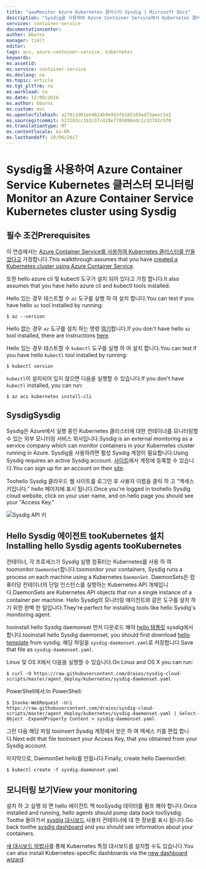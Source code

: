 ```yaml
---
title: "aaaMonitor Azure Kubernetes 클러스터 Sysdig | Microsoft Docs"
description: "Sysdig을 사용하여 Azure Container Service에서 Kubernetes 클러스터 모니터링"
services: container-service
documentationcenter: 
author: bburns
manager: timlt
editor: 
tags: acs, azure-container-service, kubernetes
keywords: 
ms.assetid: 
ms.service: container-service
ms.devlang: na
ms.topic: article
ms.tgt_pltfrm: na
ms.workload: na
ms.date: 12/09/2016
ms.author: bburns
ms.custom: mvc
ms.openlocfilehash: a27813d01ee4624b9e993f6185169ad73aeec3a2
ms.sourcegitcommit: 523283cc1b3c37c428e77850964dc1c33742c5f0
ms.translationtype: MT
ms.contentlocale: ko-KR
ms.lasthandoff: 10/06/2017
---
```

# <a name="monitor-an-azure-container-service-kubernetes-cluster-using-sysdig"></a><span data-ttu-id="dc403-103">Sysdig을 사용하여 Azure Container Service Kubernetes 클러스터 모니터링</span><span class="sxs-lookup"><span data-stu-id="dc403-103">Monitor an Azure Container Service Kubernetes cluster using Sysdig</span></span>

## <a name="prerequisites"></a><span data-ttu-id="dc403-104">필수 조건</span><span class="sxs-lookup"><span data-stu-id="dc403-104">Prerequisites</span></span>
<span data-ttu-id="dc403-105">이 연습에서는 [Azure Container Service를 사용하여 Kubernetes 클러스터를 만들었다고](container-service-kubernetes-walkthrough.md) 가정합니다.</span><span class="sxs-lookup"><span data-stu-id="dc403-105">This walkthrough assumes that you have [created a Kubernetes cluster using Azure Container Service](container-service-kubernetes-walkthrough.md).</span></span>

<span data-ttu-id="dc403-106">또한 hello azure cli 및 kubectl 도구가 설치 되어 있다고 가정 합니다.</span><span class="sxs-lookup"><span data-stu-id="dc403-106">It also assumes that you have hello azure cli and kubectl tools installed.</span></span>

<span data-ttu-id="dc403-107">Hello 있는 경우 테스트할 수 `az` 도구를 실행 하 여 설치 합니다.</span><span class="sxs-lookup"><span data-stu-id="dc403-107">You can test if you have hello `az` tool installed by running:</span></span>

```console
$ az --version
```

<span data-ttu-id="dc403-108">Hello 없는 경우 `az` 도구를 설치 하는 명령 [여기](https://github.com/azure/azure-cli#installation)합니다.</span><span class="sxs-lookup"><span data-stu-id="dc403-108">If you don't have hello `az` tool installed, there are instructions [here](https://github.com/azure/azure-cli#installation).</span></span>

<span data-ttu-id="dc403-109">Hello 있는 경우 테스트할 수 `kubectl` 도구를 실행 하 여 설치 합니다.</span><span class="sxs-lookup"><span data-stu-id="dc403-109">You can test if you have hello `kubectl` tool installed by running:</span></span>

```console
$ kubectl version
```

<span data-ttu-id="dc403-110">`kubectl`이 설치되어 있지 않으면 다음을 실행할 수 있습니다.</span><span class="sxs-lookup"><span data-stu-id="dc403-110">If you don't have `kubectl` installed, you can run:</span></span>

```console
$ az acs kubernetes install-cli
```

## <a name="sysdig"></a><span data-ttu-id="dc403-111">Sysdig</span><span class="sxs-lookup"><span data-stu-id="dc403-111">Sysdig</span></span>
<span data-ttu-id="dc403-112">Sysdig은 Azure에서 실행 중인 Kubernetes 클러스터에 대한 컨테이너를 모니터링할 수 있는 외부 모니터링 서비스 회사입니다.</span><span class="sxs-lookup"><span data-stu-id="dc403-112">Sysdig is an external monitoring as a service company which can monitor containers in your Kubernetes cluster running in Azure.</span></span> <span data-ttu-id="dc403-113">Sysdig을 사용하려면 활성 Sysdig 계정이 필요합니다.</span><span class="sxs-lookup"><span data-stu-id="dc403-113">Using Sysdig requires an active Sysdig account.</span></span>
<span data-ttu-id="dc403-114">[사이트](https://app.sysdigcloud.com)에서 계정에 등록할 수 있습니다.</span><span class="sxs-lookup"><span data-stu-id="dc403-114">You can sign up for an account on their [site](https://app.sysdigcloud.com).</span></span>

<span data-ttu-id="dc403-115">Toohello Sysdig 클라우드 웹 사이트를 로그인 후 사용자 이름을 클릭 하 고 "액세스 키입니다." hello 페이지에 표시 됩니다.</span><span class="sxs-lookup"><span data-stu-id="dc403-115">Once you're logged in toohello Sysdig cloud website, click on your user name, and on hello page you should see your "Access Key."</span></span> 

![Sysdig API 키](./media/container-service-kubernetes-sysdig/sysdig2.png)

## <a name="installing-hello-sysdig-agents-tookubernetes"></a><span data-ttu-id="dc403-117">Hello Sysdig 에이전트 tooKubernetes 설치</span><span class="sxs-lookup"><span data-stu-id="dc403-117">Installing hello Sysdig agents tooKubernetes</span></span>
<span data-ttu-id="dc403-118">컨테이너, 각 프로세스가 Sysdig 실행 컴퓨터는 Kubernetes를 사용 하 여 toomonitor `DaemonSet`합니다.</span><span class="sxs-lookup"><span data-stu-id="dc403-118">toomonitor your containers, Sysdig runs a process on each machine using a Kubernetes `DaemonSet`.</span></span>
<span data-ttu-id="dc403-119">DaemonSets은 컴퓨터당 컨테이너의 단일 인스턴스를 실행하는 Kubernetes API 개체입니다.</span><span class="sxs-lookup"><span data-stu-id="dc403-119">DaemonSets are Kubernetes API objects that run a single instance of a container per machine.</span></span>
<span data-ttu-id="dc403-120">Hello Sysdig의 모니터링 에이전트와 같은 도구를 설치 하기 위한 완벽 한 일입니다.</span><span class="sxs-lookup"><span data-stu-id="dc403-120">They're perfect for installing tools like hello Sysdig's monitoring agent.</span></span>

<span data-ttu-id="dc403-121">tooinstall hello Sysdig daemonset 먼저 다운로드 해야 [hello 템플릿](https://raw.githubusercontent.com/draios/sysdig-cloud-scripts/master/agent_deploy/kubernetes/sysdig-daemonset.yaml) sysdig에서 합니다.</span><span class="sxs-lookup"><span data-stu-id="dc403-121">tooinstall hello Sysdig daemonset, you should first download [hello template](https://raw.githubusercontent.com/draios/sysdig-cloud-scripts/master/agent_deploy/kubernetes/sysdig-daemonset.yaml) from sysdig.</span></span> <span data-ttu-id="dc403-122">해당 파일을 `sysdig-daemonset.yaml`로 저장합니다.</span><span class="sxs-lookup"><span data-stu-id="dc403-122">Save that file as `sysdig-daemonset.yaml`.</span></span>

<span data-ttu-id="dc403-123">Linux 및 OS X에서 다음을 실행할 수 있습니다.</span><span class="sxs-lookup"><span data-stu-id="dc403-123">On Linux and OS X you can run:</span></span>

```console
$ curl -O https://raw.githubusercontent.com/draios/sysdig-cloud-scripts/master/agent_deploy/kubernetes/sysdig-daemonset.yaml
```

<span data-ttu-id="dc403-124">PowerShell에서:</span><span class="sxs-lookup"><span data-stu-id="dc403-124">In PowerShell:</span></span>

```console
$ Invoke-WebRequest -Uri https://raw.githubusercontent.com/draios/sysdig-cloud-scripts/master/agent_deploy/kubernetes/sysdig-daemonset.yaml | Select-Object -ExpandProperty Content > sysdig-daemonset.yaml
```

<span data-ttu-id="dc403-125">그런 다음 해당 파일 tooinsert Sysdig 계정에서 얻은 하 여 액세스 키를 편집 합니다.</span><span class="sxs-lookup"><span data-stu-id="dc403-125">Next edit that file tooinsert your Access Key, that you obtained from your Sysdig account.</span></span>

<span data-ttu-id="dc403-126">마지막으로, DaemonSet hello를 만듭니다.</span><span class="sxs-lookup"><span data-stu-id="dc403-126">Finally, create hello DaemonSet:</span></span>

```console
$ kubectl create -f sysdig-daemonset.yaml
```

## <a name="view-your-monitoring"></a><span data-ttu-id="dc403-127">모니터링 보기</span><span class="sxs-lookup"><span data-stu-id="dc403-127">View your monitoring</span></span>
<span data-ttu-id="dc403-128">설치 하 고 실행 되 면 hello 에이전트 백 tooSysdig 데이터를 펌프 해야 합니다.</span><span class="sxs-lookup"><span data-stu-id="dc403-128">Once installed and running, hello agents should pump data back tooSysdig.</span></span>  <span data-ttu-id="dc403-129">Toothe 돌아가서 [sysdig 대시보드](https://app.sysdigcloud.com) 사용자 컨테이너에 대 한 정보를 표시 됩니다.</span><span class="sxs-lookup"><span data-stu-id="dc403-129">Go back toothe [sysdig dashboard](https://app.sysdigcloud.com) and you should see information about your containers.</span></span>

<span data-ttu-id="dc403-130">[새 대시보드 마법사](https://app.sysdigcloud.com/#/dashboards/new)를 통해 Kubernetes 특정 대시보드를 설치할 수도 있습니다.</span><span class="sxs-lookup"><span data-stu-id="dc403-130">You can also install Kubernetes-specific dashboards via the [new dashboard wizard](https://app.sysdigcloud.com/#/dashboards/new).</span></span>
